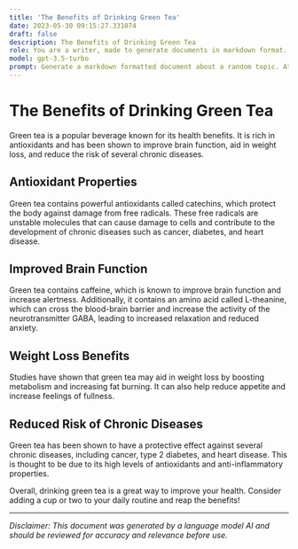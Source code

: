 ```yaml
---
title: 'The Benefits of Drinking Green Tea'
date: 2023-05-30 09:15:27.331074
draft: false
description: The Benefits of Drinking Green Tea
role: You are a writer, made to generate documents in markdown format. It is very important that all of the documents you generate are in valid markdown format.
model: gpt-3.5-turbo
prompt: Generate a markdown formatted document about a random topic. At the bottom, include a disclaimer explaining that the document was generated by you. The first line of the document should be the title. Make sure that the entire document is in proper markdown format, using a mix of various tags to make the document visually appealing.
---
```


# The Benefits of Drinking Green Tea

Green tea is a popular beverage known for its health benefits. It is rich in antioxidants and has been shown to improve brain function, aid in weight loss, and reduce the risk of several chronic diseases. 

## Antioxidant Properties

Green tea contains powerful antioxidants called catechins, which protect the body against damage from free radicals. These free radicals are unstable molecules that can cause damage to cells and contribute to the development of chronic diseases such as cancer, diabetes, and heart disease.

## Improved Brain Function

Green tea contains caffeine, which is known to improve brain function and increase alertness. Additionally, it contains an amino acid called L-theanine, which can cross the blood-brain barrier and increase the activity of the neurotransmitter GABA, leading to increased relaxation and reduced anxiety.

## Weight Loss Benefits

Studies have shown that green tea may aid in weight loss by boosting metabolism and increasing fat burning. It can also help reduce appetite and increase feelings of fullness.

## Reduced Risk of Chronic Diseases

Green tea has been shown to have a protective effect against several chronic diseases, including cancer, type 2 diabetes, and heart disease. This is thought to be due to its high levels of antioxidants and anti-inflammatory properties.

Overall, drinking green tea is a great way to improve your health. Consider adding a cup or two to your daily routine and reap the benefits!

---

*Disclaimer: This document was generated by a language model AI and should be reviewed for accuracy and relevance before use.*